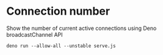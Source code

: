 # Connection number

Show the number of current active connections using Deno broadcastChannel API

```
deno run --allow-all --unstable serve.js
```
